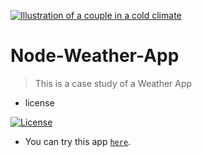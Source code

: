 
<!-- [![WeatherCouplePic](https://image.freepik.com/vetores-gratis/roupas-de-inverno-roupas-e-acessorios_24877-63493.jpg)](https://br.freepik.com) -->
<a href="http://bruna-leao-weather-application.herokuapp.com/"><img src="https://image.freepik.com/vetores-gratis/roupas-de-inverno-roupas-e-acessorios_24877-63493.jpg" title="Weather App" alt="Illustration of a couple in a cold climate"></a>

# Node-Weather-App

> This is a case study of a Weather App


- license

[![License](http://img.shields.io/:license-mit-blue.svg?style=flat-square)](opensource.org/licenses/mit-license.php)

- You can try this app  <a href="http://bruna-leao-weather-application.herokuapp.com/" target="_blank">`here`</a>.

